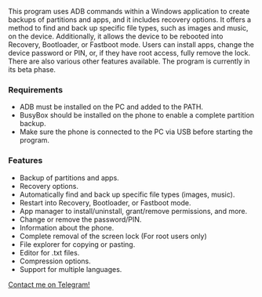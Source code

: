 This program uses ADB commands within a Windows application to create backups of partitions and apps, and it includes recovery options. It offers a method to find and back up specific file types, such as images and music, on the device. Additionally, it allows the device to be rebooted into Recovery, Bootloader, or Fastboot mode. Users can install apps, change the device password or PIN, or, if they have root access, fully remove the lock. There are also various other features available. The program is currently in its beta phase.

### Requirements
- ADB must be installed on the PC and added to the PATH.
- BusyBox should be installed on the phone to enable a complete partition backup.
- Make sure the phone is connected to the PC via USB before starting the program.

### Features
- Backup of partitions and apps.
- Recovery options.
- Automatically find and back up specific file types (images, music).
- Restart into Recovery, Bootloader, or Fastboot mode.
- App manager to install/uninstall, grant/remove permissions, and more.
- Change or remove the password/PIN.
- Information about the phone.
- Complete removal of the screen lock (For root users only)
- File explorer for copying or pasting.
- Editor for .txt files.
- Compression options.
- Support for multiple languages.

[Contact me on Telegram!](https://t.me/Escape089)

